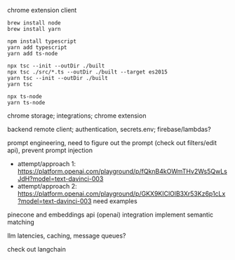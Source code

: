 chrome extension client

```
brew install node
brew install yarn

npm install typescript
yarn add typescript
yarn add ts-node

npx tsc --init --outDir ./built
npx tsc ./src/*.ts --outDir ./built --target es2015
yarn tsc --init --outDir ./built
yarn tsc

npx ts-node
yarn ts-node
```

chrome storage; integrations; chrome extension

backend remote client; authentication, secrets.env; firebase/lambdas?

prompt engineering, need to figure out the prompt (check out filters/edit api), prevent prompt injection
- attempt/approach 1: https://platform.openai.com/playground/p/fQknB4kOWmTHv2Ws5QwLsJdH?model=text-davinci-003
- attempt/approach 2: https://platform.openai.com/playground/p/GKX9KIClOlB3Xr53Kz6p1cLx?model=text-davinci-003
need examples

pinecone and embeddings api (openai) integration implement semantic matching

llm latencies, caching, message queues?

check out langchain
